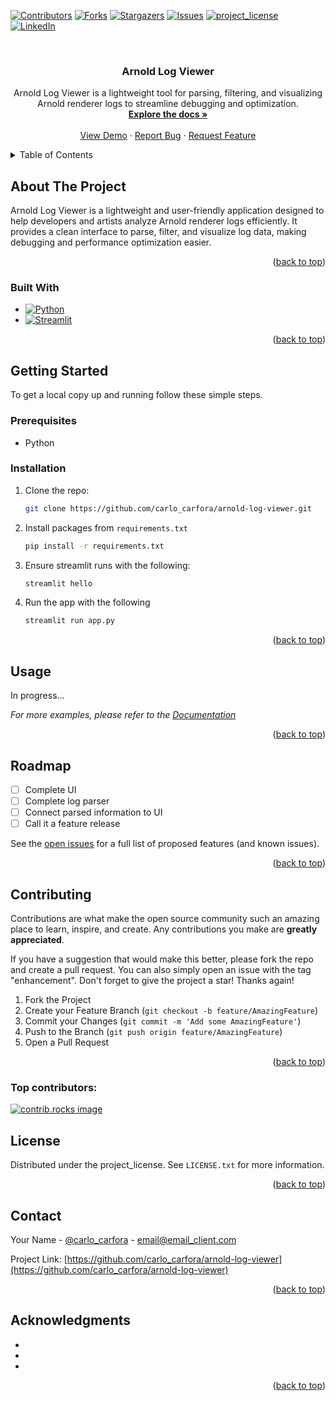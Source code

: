<!-- Improved compatibility of back to top link: See: https://github.com/othneildrew/Best-README-Template/pull/73 -->
<a id="readme-top"></a>
<!--
*** Thanks for checking out the Best-README-Template. If you have a suggestion
*** that would make this better, please fork the repo and create a pull request
*** or simply open an issue with the tag "enhancement".
*** Don't forget to give the project a star!
*** Thanks again! Now go create something AMAZING! :D
-->



<!-- PROJECT SHIELDS -->
<!--
*** I'm using markdown "reference style" links for readability.
*** Reference links are enclosed in brackets [ ] instead of parentheses ( ).
*** See the bottom of this document for the declaration of the reference variables
*** for contributors-url, forks-url, etc. This is an optional, concise syntax you may use.
*** https://www.markdownguide.org/basic-syntax/#reference-style-links
-->
[![Contributors][contributors-shield]][contributors-url]
[![Forks][forks-shield]][forks-url]
[![Stargazers][stars-shield]][stars-url]
[![Issues][issues-shield]][issues-url]
[![project_license][license-shield]][license-url]
[![LinkedIn][linkedin-shield]][linkedin-url]



<!-- PROJECT LOGO -->
<br />
<div align="center">

<h3 align="center">Arnold Log Viewer</h3>

  <p align="center">
    Arnold Log Viewer is a lightweight tool for parsing, filtering, and visualizing Arnold renderer logs to streamline debugging and optimization. 
    <br />
    <a href="https://github.com/carlo_carfora/arnold-log-viewer"><strong>Explore the docs »</strong></a>
    <br />
    <br />
    <a href="https://github.com/carlo_carfora/arnold-log-viewer">View Demo</a>
    &middot;
    <a href="https://github.com/carlo_carfora/arnold-log-viewer/issues/new?labels=bug&template=bug-report---.md">Report Bug</a>
    &middot;
    <a href="https://github.com/carlo_carfora/arnold-log-viewer/issues/new?labels=enhancement&template=feature-request---.md">Request Feature</a>
  </p>
</div>



<!-- TABLE OF CONTENTS -->
<details>
  <summary>Table of Contents</summary>
  <ol>
    <li>
      <a href="#about-the-project">About The Project</a>
      <ul>
        <li><a href="#built-with">Built With</a></li>
      </ul>
    </li>
    <li>
      <a href="#getting-started">Getting Started</a>
      <ul>
        <li><a href="#prerequisites">Prerequisites</a></li>
        <li><a href="#installation">Installation</a></li>
      </ul>
    </li>
    <li><a href="#usage">Usage</a></li>
    <li><a href="#roadmap">Roadmap</a></li>
    <li><a href="#contributing">Contributing</a></li>
    <li><a href="#license">License</a></li>
    <li><a href="#contact">Contact</a></li>
    <li><a href="#acknowledgments">Acknowledgments</a></li>
  </ol>
</details>



<!-- ABOUT THE PROJECT -->
## About The Project

Arnold Log Viewer is a lightweight and user-friendly application designed to help developers and artists analyze Arnold renderer logs efficiently. It provides a clean interface to parse, filter, and visualize log data, making debugging and performance optimization easier.

<p align="right">(<a href="#readme-top">back to top</a>)</p>



### Built With

* [![Python][Python]][python-url]
* [![Streamlit][Streamlit]][streamlit-url]

<p align="right">(<a href="#readme-top">back to top</a>)</p>



<!-- GETTING STARTED -->
## Getting Started

To get a local copy up and running follow these simple steps.

### Prerequisites

- Python

### Installation

1. Clone the repo:
    ```sh
    git clone https://github.com/carlo_carfora/arnold-log-viewer.git
    ```
2. Install packages from `requirements.txt`
    ```sh
    pip install -r requirements.txt
    ```
3. Ensure streamlit runs with the following:
    ```sh
    streamlit hello
    ```
4. Run the app with the following
    ```sh
    streamlit run app.py
    ```

<p align="right">(<a href="#readme-top">back to top</a>)</p>



<!-- USAGE EXAMPLES -->
## Usage

In progress...

_For more examples, please refer to the [Documentation](https://example.com)_

<p align="right">(<a href="#readme-top">back to top</a>)</p>



<!-- ROADMAP -->
## Roadmap

- [ ] Complete UI
- [ ] Complete log parser
- [ ] Connect parsed information to UI
- [ ] Call it a feature release

See the [open issues](https://github.com/carlo_carfora/arnold-log-viewer/issues) for a full list of proposed features (and known issues).

<p align="right">(<a href="#readme-top">back to top</a>)</p>



<!-- CONTRIBUTING -->
## Contributing

Contributions are what make the open source community such an amazing place to learn, inspire, and create. Any contributions you make are **greatly appreciated**.

If you have a suggestion that would make this better, please fork the repo and create a pull request. You can also simply open an issue with the tag "enhancement".
Don't forget to give the project a star! Thanks again!

1. Fork the Project
2. Create your Feature Branch (`git checkout -b feature/AmazingFeature`)
3. Commit your Changes (`git commit -m 'Add some AmazingFeature'`)
4. Push to the Branch (`git push origin feature/AmazingFeature`)
5. Open a Pull Request

<p align="right">(<a href="#readme-top">back to top</a>)</p>

### Top contributors:

<a href="https://github.com/carlo_carfora/arnold-log-viewer/graphs/contributors">
  <img src="https://contrib.rocks/image?repo=carlo_carfora/arnold-log-viewer" alt="contrib.rocks image" />
</a>



<!-- LICENSE -->
## License

Distributed under the project_license. See `LICENSE.txt` for more information.

<p align="right">(<a href="#readme-top">back to top</a>)</p>



<!-- CONTACT -->
## Contact

Your Name - [@carlo_carfora](https://twitter.com/carlo_carfora) - email@email_client.com

Project Link: [https://github.com/carlo_carfora/arnold-log-viewer](https://github.com/carlo_carfora/arnold-log-viewer)

<p align="right">(<a href="#readme-top">back to top</a>)</p>



<!-- ACKNOWLEDGMENTS -->
## Acknowledgments

* []()
* []()
* []()

<p align="right">(<a href="#readme-top">back to top</a>)</p>



<!-- MARKDOWN LINKS & IMAGES -->
<!-- https://www.markdownguide.org/basic-syntax/#reference-style-links -->
[contributors-shield]: https://img.shields.io/github/contributors/carlo_carfora/arnold-log-viewer.svg?style=for-the-badge
[contributors-url]: https://github.com/carlo_carfora/arnold-log-viewer/graphs/contributors
[forks-shield]: https://img.shields.io/github/forks/carlo_carfora/arnold-log-viewer.svg?style=for-the-badge
[forks-url]: https://github.com/carlo_carfora/arnold-log-viewer/network/members
[stars-shield]: https://img.shields.io/github/stars/carlo_carfora/arnold-log-viewer.svg?style=for-the-badge
[stars-url]: https://github.com/carlo_carfora/arnold-log-viewer/stargazers
[issues-shield]: https://img.shields.io/github/issues/carlo_carfora/arnold-log-viewer.svg?style=for-the-badge
[issues-url]: https://github.com/carlo_carfora/arnold-log-viewer/issues
[license-shield]: https://img.shields.io/github/license/carlo_carfora/arnold-log-viewer.svg?style=for-the-badge
[license-url]: https://github.com/carlo_carfora/arnold-log-viewer/blob/master/LICENSE.txt
[linkedin-shield]: https://img.shields.io/badge/-LinkedIn-black.svg?style=for-the-badge&logo=linkedin&colorB=555
[linkedin-url]: https://linkedin.com/in/carlocarfora
[Python]: https://img.shields.io/badge/Python-3776AB?logo=python&logoColor=fff
[python-url]: https://www.python.org/
[Streamlit]: https://img.shields.io/badge/Streamlit-000?logo=streamlit&logoColor=fff
[streamlit-url]: https://streamlit.io/